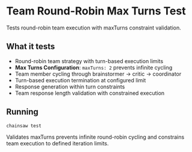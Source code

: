 # Team Round-Robin Max Turns Test

Tests round-robin team execution with maxTurns constraint validation.

## What it tests
- Round-robin team strategy with turn-based execution limits
- **Max Turns Configuration**: `maxTurns: 2` prevents infinite cycling
- Team member cycling through brainstormer → critic → coordinator
- Turn-based execution termination at configured limit
- Response generation within turn constraints
- Team response length validation with constrained execution

## Running
```bash
chainsaw test
```

Validates maxTurns prevents infinite round-robin cycling and constrains team execution to defined iteration limits.
